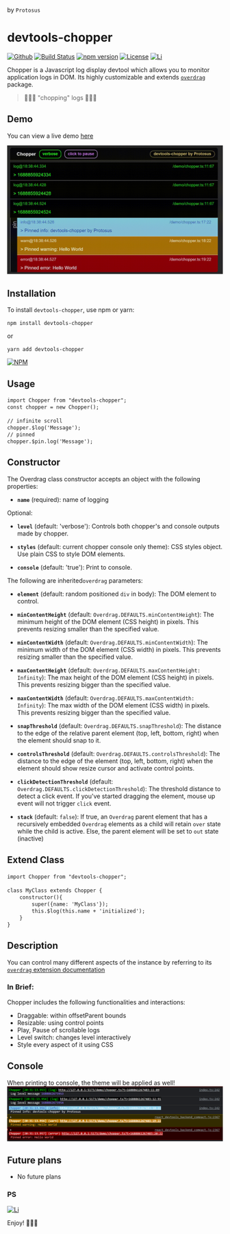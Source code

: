 by `Protosus`

# devtools-chopper

[![Github](https://badgen.net/badge/Protosus/devtools-chopper?color=purple&icon=github)](https://github.com/savanesoff/devtools-chopper)
[![Build Status](https://github.com/savanesoff/devtools-chopper/actions/workflows/test.yaml/badge.svg?branch=main&event=push)](https://github.com/savanesoff/devtools-chopper/actions/workflows/test.yaml)
[![npm version](https://badge.fury.io/js/devtools-chopper.svg)](https://badge.fury.io/js/devtools-chopper)
[![License](https://img.shields.io/badge/license-MIT-blue.svg)](https://opensource.org/licenses/MIT)
[![Li](https://badgen.net/badge/savanesoff/LI?color=blue)](https://github.com/savanesoff/devtools-chopper)

Chopper is a Javascript log display devtool which allows you to monitor application logs in DOM.
Its highly customizable and extends [`overdrag`](https://www.npmjs.com/package/devtools-chopper) package.

> 🌲🌲🌲 "chopping" logs 🌲🌲🌲

## Demo

You can view a live demo [here](https://savanesoff.github.io/devtools-chopper)

[![Validator](demo/assets/devtools-chopper.gif)](https://savanesoff.github.io/devtools-chopper)

## Installation

To install `devtools-chopper`, use npm or yarn:

```shell
npm install devtools-chopper
```

or

```shell
yarn add devtools-chopper
```

[![NPM](https://nodei.co/npm/devtools-chopper.png?downloads=true&downloadRank=true&stars=true)](https://nodei.co/npm/devtools-chopper/)

## Usage

```TS
import Chopper from "devtools-chopper";
const chopper = new Chopper();

// infinite scroll
chopper.$log('Message');
// pinned
chopper.$pin.log('Message');
```

## Constructor

The Overdrag class constructor accepts an object with the following properties:

- **`name`** (required): name of logging

Optional:

- **`level`** (default: 'verbose'): Controls both chopper's and console outputs made by chopper.

- **`styles`** (default: current chopper console only theme): CSS styles object. Use plain CSS to style DOM elements.

- **`console`** (default: 'true'): Print to console.

The following are inherited`overdrag` parameters:

- **`element`** (default: random positioned `div` in body): The DOM element to control.

- **`minContentHeight`** (default: `Overdrag.DEFAULTS.minContentHeight`): The minimum height of the DOM element (CSS height) in pixels. This prevents resizing smaller than the specified value.

- **`minContentWidth`** (default: `Overdrag.DEFAULTS.minContentWidth`): The minimum width of the DOM element (CSS width) in pixels. This prevents resizing smaller than the specified value.

- **`maxContentHeight`** (default: `Overdrag.DEFAULTS.maxContentHeight: Infinity`): The max height of the DOM element (CSS height) in pixels. This prevents resizing bigger than the specified value.

- **`maxContentWidth`** (default: `Overdrag.DEFAULTS.maxContentWidth: Infinity`): The max width of the DOM element (CSS width) in pixels. This prevents resizing bigger than the specified value.

- **`snapThreshold`** (default: `Overdrag.DEFAULTS.snapThreshold`): The distance to the edge of the relative parent element (top, left, bottom, right) when the element should snap to it.

- **`controlsThreshold`** (default: `Overdrag.DEFAULTS.controlsThreshold`): The distance to the edge of the element (top, left, bottom, right) when the element should show resize cursor and activate control points.

- **`clickDetectionThreshold`** (default: `Overdrag.DEFAULTS.clickDetectionThreshold`): The threshold distance to detect a click event. If you've started dragging the element, mouse up event will not trigger `click` event.

- **`stack`** (default: `false`): If true, an `Overdrag` parent element that has a recursively embedded `Overdrag` elements as a child will retain `over` state while the child is active. Else, the parent element will be set to `out` state (inactive)

## Extend Class

```TS
import Chopper from "devtools-chopper";

class MyClass extends Chopper {
    constructor(){
        super({name: 'MyClass'});
        this.$log(this.name + 'initialized');
    }
}
```

## Description

You can control many different aspects of the instance by referring to its [`overdrag` extension documentation](https://www.npmjs.com/package/devtools-chopper)

### In Brief:

Chopper includes the following functionalities and interactions:

- Draggable: within offsetParent bounds
- Resizable: using control points
- Play, Pause of scrollable logs
- Level switch: changes level interactively
- Style every aspect of it using CSS

## Console

When printing to console, the theme will be applied as well!
![Alt text](demo/assets/console.png)

## Future plans

- No future plans

### PS

[![Li](https://badgen.net/badge/Hit%20me%20up%20on/LI?color=blue)](https://github.com/savanesoff/devtools-chopper)

Enjoy! 🎉🎉🎉
